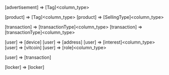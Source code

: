 [advertisement]     => [Tag]<column_type>

[product]           => [Tag]<column_type>
[product]           => [SellingType]<column_type>

[transaction]       => [transactionType]<column_type>
[transaction]       => [transactionType]<column_type>

[user]              => [device]<column>
[user]              => [address]<column>
[user]              => [interest]<column_type>
[user]              => [vitcoin]<column>
[user]              => [role]<column_type>
<!-- [user]              => [permission]<type> -->
[user]              => [transaction]<relatedDB>

[locker]            => [locker]